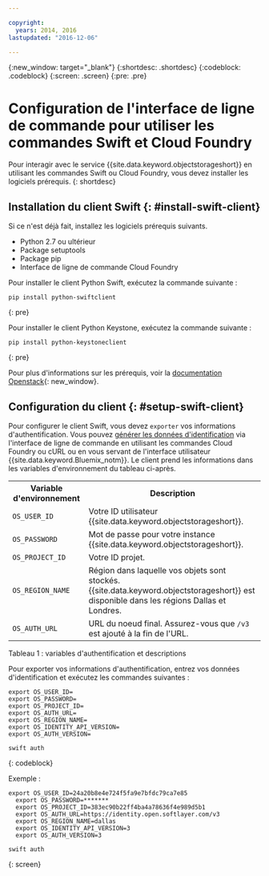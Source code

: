 ```yaml
---

copyright:
  years: 2014, 2016
lastupdated: "2016-12-06"

---
```


{:new_window: target="_blank"}
{:shortdesc: .shortdesc}
{:codeblock: .codeblock}
{:screen: .screen}
{:pre: .pre}

# Configuration de l'interface de ligne de commande pour utiliser les commandes Swift et Cloud Foundry

Pour interagir avec le service {{site.data.keyword.objectstorageshort}} en utilisant les commandes Swift ou Cloud Foundry, vous devez installer les logiciels prérequis.
{: shortdesc}


## Installation du client Swift {: #install-swift-client}

Si ce n'est déjà fait, installez les logiciels prérequis suivants.
* Python 2.7 ou ultérieur
* Package setuptools
* Package pip
* Interface de ligne de commande Cloud Foundry


Pour installer le client Python Swift, exécutez la commande suivante :
```
pip install python-swiftclient
```
{: pre}

Pour installer le client Python Keystone, exécutez la commande suivante :
```
pip install python-keystoneclient
```
{: pre}

Pour plus d'informations sur les prérequis, voir la [documentation Openstack](http://docs.openstack.org/user-guide/common/cli_install_openstack_command_line_clients.html#install-the-prerequisite-software){: new_window}.


## Configuration du client {: #setup-swift-client}

Pour configurer le client Swift, vous devez `exporter` vos informations d'authentification. Vous pouvez [générer les données d'identification](/docs/services/ObjectStorage/os_credentials.html) via l'interface de ligne de commande en utilisant les commandes Cloud Foundry ou cURL ou en vous servant de l'interface utilisateur {{site.data.keyword.Bluemix_notm}}. Le client prend les informations dans les variables d'environnement du tableau ci-après.


<table>
  <tr>
    <th> Variable d'environnement </th>
    <th> Description </th>
  </tr>
  <tr>
    <td> <code>OS_USER_ID</code> </td>
    <td> Votre ID utilisateur {{site.data.keyword.objectstorageshort}}. </td>
  </tr>
  <tr>
    <td> <code>OS_PASSWORD</code> </td>
    <td> Mot de passe pour votre instance {{site.data.keyword.objectstorageshort}}. </td>
  </tr>
  <tr>
    <td> <code>OS_PROJECT_ID</code> </td>
    <td> Votre ID projet. </td>
  </tr>
  <tr>
    <td> <code>OS_REGION_NAME</code> </td>
    <td> Région dans laquelle vos objets sont stockés. {{site.data.keyword.objectstorageshort}} est disponible dans les régions Dallas et Londres. </td>
  </tr>
  <tr>
    <td> <code>OS_AUTH_URL</code> </td>
    <td> URL du noeud final. Assurez-vous que <code>/v3</code> est ajouté à la fin de l'URL. </td>
  </tr>
</table>

Tableau 1 : variables d'authentification et descriptions


Pour exporter vos informations d'authentification, entrez vos données d'identification et exécutez les commandes suivantes :
```
export OS_USER_ID=
export OS_PASSWORD=
export OS_PROJECT_ID=
export OS_AUTH_URL=
export OS_REGION_NAME=
export OS_IDENTITY_API_VERSION=
export OS_AUTH_VERSION=

swift auth
```
{: codeblock}


Exemple :
```
export OS_USER_ID=24a20b8e4e724f5fa9e7bfdc79ca7e85
  export OS_PASSWORD=*******
  export OS_PROJECT_ID=383ec90b22ff4ba4a78636f4e989d5b1
  export OS_AUTH_URL=https://identity.open.softlayer.com/v3
  export OS_REGION_NAME=dallas
  export OS_IDENTITY_API_VERSION=3
  export OS_AUTH_VERSION=3

swift auth
```
{: screen}
